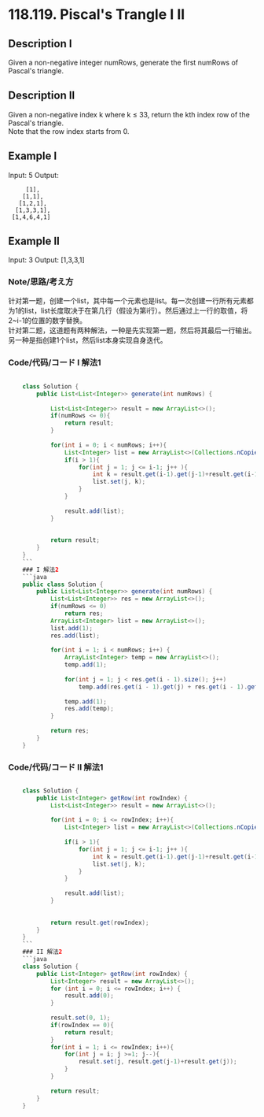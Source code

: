 # 118.119. Piscal's Trangle I II     
## Description I   
Given a non-negative integer numRows, generate the first numRows of Pascal's triangle.    
## Description II   
Given a non-negative index k where k ≤ 33, return the kth index row of the Pascal's triangle.  
Note that the row index starts from 0.
## Example I 
Input: 5
Output:
	
	     [1],
	    [1,1],
	   [1,2,1],
	  [1,3,3,1],
	 [1,4,6,4,1]
	     
## Example II   
Input: 3
Output: [1,3,3,1]

### Note/思路/考え方    
针对第一题，创建一个list，其中每一个元素也是list。每一次创建一行所有元素都为1的list，list长度取决于在第几行（假设为第i行）。然后通过上一行的取值，将2~i-1的位置的数字替换。  
针对第二题，这道题有两种解法，一种是先实现第一题，然后将其最后一行输出。另一种是指创建1个list，然后list本身实现自身迭代。


### Code/代码/コード   I 解法1  
```java
	
	class Solution {
	    public List<List<Integer>> generate(int numRows) {
	        
	        List<List<Integer>> result = new ArrayList<>();
	        if(numRows <= 0){
	            return result;
	        }
	
	        for(int i = 0; i < numRows; i++){ 
	            List<Integer> list = new ArrayList<>(Collections.nCopies(i+1, 1));
	            if(i > 1){
	                for(int j = 1; j <= i-1; j++ ){
	                    int k = result.get(i-1).get(j-1)+result.get(i-1).get(j);
	                    list.set(j, k);
	                }
	            }
	            
	            result.add(list);
	        }
	        
	        
	        return result;
	    }
	}
	```
	### I 解法2  
	```java
	public class Solution {
	    public List<List<Integer>> generate(int numRows) {
	        List<List<Integer>> res = new ArrayList<>();
	        if(numRows <= 0)
	            return res;
	        ArrayList<Integer> list = new ArrayList<>();
	        list.add(1);
	        res.add(list);
	        
	        for(int i = 1; i < numRows; i++) {
	            ArrayList<Integer> temp = new ArrayList<>();
	            temp.add(1);
	            
	            for(int j = 1; j < res.get(i - 1).size(); j++)
	                temp.add(res.get(i - 1).get(j) + res.get(i - 1).get(j - 1));
	                
	            temp.add(1);
	            res.add(temp);
	        }
	        
	        return res;
	    }
	}
```
### Code/代码/コード   II 解法1  
```java

	class Solution {
	    public List<Integer> getRow(int rowIndex) {
	        List<List<Integer>> result = new ArrayList<>();
	        
	        for(int i = 0; i <= rowIndex; i++){ 
	            List<Integer> list = new ArrayList<>(Collections.nCopies(i+1, 1));
	            
	            if(i > 1){
	                for(int j = 1; j <= i-1; j++ ){
	                    int k = result.get(i-1).get(j-1)+result.get(i-1).get(j);
	                    list.set(j, k);
	                }
	            }
	            
	            result.add(list);
	        }
	        
	        
	        return result.get(rowIndex);
	    }
	}
	```
	### II 解法2  
	```java
	class Solution {
	    public List<Integer> getRow(int rowIndex) {
	        List<Integer> result = new ArrayList<>();
	        for (int i = 0; i <= rowIndex; i++) {
	            result.add(0);
	        }
	
	        result.set(0, 1);
	        if(rowIndex == 0){
	            return result;
	        }
	        for(int i = 1; i <= rowIndex; i++){
	            for(int j = i; j >=1; j--){
	                result.set(j, result.get(j-1)+result.get(j));
	            }
	        }
	
	        return result;
	    }
	}

```



